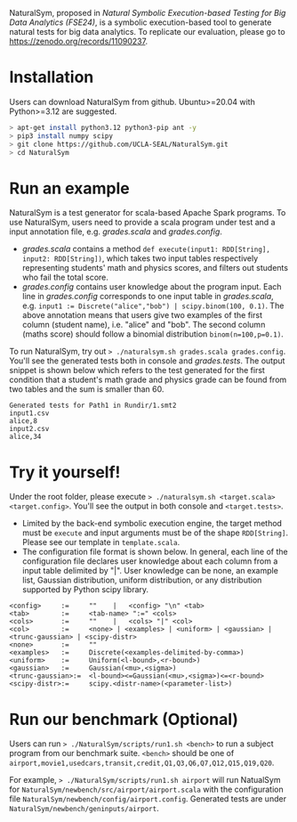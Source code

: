 NaturalSym, proposed in *Natural Symbolic Execution-based Testing for Big Data Analytics (FSE24)*, is a symbolic execution-based tool to generate natural tests for big data analytics. To replicate our evaluation, please go to https://zenodo.org/records/11090237.

# Installation
Users can download NaturalSym from github. Ubuntu>=20.04 with Python>=3.12 are suggested.
```bash
> apt-get install python3.12 python3-pip ant -y
> pip3 install numpy scipy
> git clone https://github.com/UCLA-SEAL/NaturalSym.git
> cd NaturalSym
```

# Run an example
NaturalSym is a test generator for scala-based Apache Spark programs. To use NaturalSym, users need to provide a scala program under test and a input annotation file, e.g. *grades.scala* and *grades.config*.
- *grades.scala* contains a method `def execute(input1: RDD[String], input2: RDD[String])`, which takes two input tables respectively representing students' math and physics scores, and filters out students who fail the total score.
- *grades.config* contains user knowledge about the program input. Each line in *grades.config* corresponds to one input table in *grades.scala*, e.g. `input1 := Discrete("alice","bob") | scipy.binom(100, 0.1)`.
The above annotation means that users give two examples of the first column (student name), i.e. "alice" and "bob". The second column (maths score) should follow a binomial distribution `binom(n=100,p=0.1)`.

To run NaturalSym, try out `> ./naturalsym.sh grades.scala grades.config`. You'll see the generated tests both in console and *grades.tests*. The output snippet is shown below which refers to the test generated for the first condition that a student's math grade and physics grade can be found from two tables and the sum is smaller than 60.
```
Generated tests for Path1 in Rundir/1.smt2
input1.csv
alice,8
input2.csv
alice,34
```

# Try it yourself!

Under the root folder, please execute `> ./naturalsym.sh <target.scala> <target.config>`. You'll see the output in both console and `<target.tests>`. 
- Limited by the back-end symbolic execution engine, the target method must be `execute` and input arguments must be of the shape `RDD[String]`. Please see our template in `template.scala`.
- The configuration file format is shown below. In general, each line of the configuration file declares user knowledge about each column from a input table delimited by "|". User knowledge can be none, an example list, Gaussian distribution, uniform distribution, or any distribution supported by Python scipy library.
```
<config>     :=     ""    |   <config> "\n" <tab>
<tab>        :=     <tab-name> ":=" <cols>
<cols>       :=     ""    |   <cols> "|" <col>
<col>        :=     <none> | <examples> | <uniform> | <gaussian> | <trunc-gaussian> | <scipy-distr>
<none>       :=     ""
<examples>   :=     Discrete(<examples-delimited-by-comma>)
<uniform>    :=     Uniform(<l-bound>,<r-bound>)
<gaussian>   :=     Gaussian(<mu>,<sigma>)
<trunc-gaussian>:=  <l-bound><=Gaussian(<mu>,<sigma>)<=<r-bound>
<scipy-distr>:=     scipy.<distr-name>(<parameter-list>)
```

# Run our benchmark (Optional)
Users can run `> ./NaturalSym/scripts/run1.sh <bench>` to run a subject program from our benchmark suite. `<bench>` should be one of `airport,movie1,usedcars,transit,credit,Q1,Q3,Q6,Q7,Q12,Q15,Q19,Q20`.

For example, `> ./NaturalSym/scripts/run1.sh airport` will run NatualSym for `NaturalSym/newbench/src/airport/airport.scala` with the configuration file `NaturalSym/newbench/config/airport.config`. Generated tests are under `NaturalSym/newbench/geninputs/airport`.
